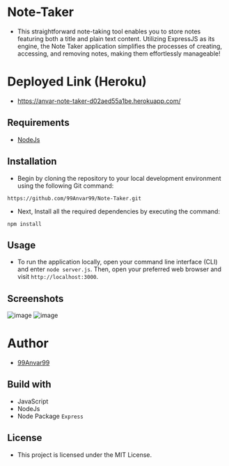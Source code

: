 # Note-Taker
- This straightforward note-taking tool enables you to store notes featuring both a title and plain text content. Utilizing ExpressJS as its engine, the Note Taker application simplifies the processes of creating, accessing, and removing notes, making them effortlessly manageable!

# Deployed Link (Heroku)
- https://anvar-note-taker-d02aed55a1be.herokuapp.com/

## Requirements
- [NodeJs](https://nodejs.org/)

## Installation
- Begin by cloning the repository to your local development environment using the following Git command:

```https://github.com/99Anvar99/Note-Taker.git```

- Next, Install all the required dependencies by executing the command:

```npm install```

## Usage
- To run the application locally, open your command line interface (CLI) and enter `node server.js`. Then, open your preferred web browser and visit `http://localhost:3000`.

## Screenshots
![image](https://github.com/99Anvar99/Note-Taker/assets/60616540/d393bffa-b5eb-43d0-92c6-1c4636cee666)
![image](https://github.com/99Anvar99/Note-Taker/assets/60616540/1c720164-8168-48e4-9ab2-7c849c3e7576)

# Author
- [99Anvar99](https://github.com/99Anvar99)

## Build with
- JavaScript
- NodeJs
- Node Package `Express`

## License
- This project is licensed under the MIT License.
